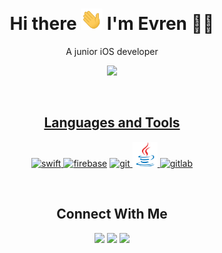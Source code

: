 <h1 align='center'>
  Hi there <img width="35" src="https://github.com/1999AZZAR/1999AZZAR/blob/main/resources/img/waving.gif">  I'm Evren 👨‍💻
</h1>

<p align='center'>
  A junior iOS developer
</p>

<p align="center">
<a href="https://github.com/EvrenUstun"><img height="180em" src="https://github-readme-stats-eight-theta.vercel.app/api?username=EvrenUstun&show_icons=true&theme=algolia&include_all_commits=true&count_private=true"/>
</p>
<br>

<h2 align="center">Languages and Tools</h2>
<p align="center"> 
<a href="https://developer.apple.com/swift/" target="_blank"> <img src="https://www.vectorlogo.zone/logos/swift/swift-icon.svg" alt="swift" width="40" height="40"/> </a> 
<a href="https://firebase.google.com/" target="_blank"> <img src="https://www.vectorlogo.zone/logos/firebase/firebase-icon.svg" alt="firebase" width="40" height="40"/></a>
<a href="https://git-scm.com/" target="_blank"> <img src="https://www.vectorlogo.zone/logos/git-scm/git-scm-icon.svg" alt="git" width="40" height="40"/> </a> 
<a href="https://www.java.com" target="_blank"> <img src="https://raw.githubusercontent.com/devicons/devicon/master/icons/java/java-original.svg" alt="java" width="40" height="40"/> </a> 
<a href="https://about.gitlab.com/" target="_blank"> <img src="https://www.vectorlogo.zone/logos/gitlab/gitlab-icon.svg" alt="gitlab" width="40" height="40"/> </a> 
</p>
<br>

<h2 align="center">Connect With Me</h2>
<p align="center">
  <a href="mailto:ustunnevren@gmail.com" target="_blank"><img height="28" src = "https://img.shields.io/badge/gmail-c14438?&style=for-the-badge&logo=gmail&logoColor=white"></a>
  <a href="https://www.linkedin.com/in/evren-ustun/" target="_blank"> <img height="28" src = "https://img.shields.io/badge/-LinkedIn-0e76a8?style=for-the-badge&logo=Linkedin&logoColor=white"></a>
  <a href="https://www.instagram.com/ustunevren/" target="_blank"><img height="28" src=https://img.shields.io/badge/instagram-%ff5851db.svg?color=C13584&style=for-the-badge&logo=instagram&logoColor=white /></a>
</p>
